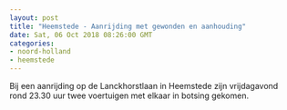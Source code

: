 ```yaml
---
layout: post
title: "Heemstede - Aanrijding met gewonden en aanhouding"
date: Sat, 06 Oct 2018 08:26:00 GMT
categories: 
- noord-holland 
- heemstede 
---
```


Bij een aanrijding op de Lanckhorstlaan in Heemstede zijn vrijdagavond rond 23.30 uur twee voertuigen met elkaar in botsing gekomen.
